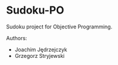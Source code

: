# Sudoku-PO
Sudoku project for Objective Programming.


Authors:
* Joachim Jędrzejczyk
* Grzegorz Stryjewski

